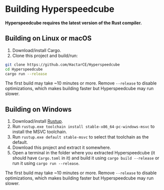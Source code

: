 # Building Hyperspeedcube

**Hyperspeedcube requires the latest version of the Rust compiler.**

## Building on Linux or macOS

1. Download/install Cargo.
2. Clone this project and build/run:

```sh
git clone https://github.com/HactarCE/Hyperspeedcube
cd Hyperspeedcube
cargo run --release
```

The first build may take ~10 minutes or more. Remove `--release` to disable optimizations, which makes building faster but Hyperspeedcube may run slower.

## Building on Windows

1. Download/install [Rustup](https://www.rust-lang.org/tools/install).
2. Run `rustup.exe toolchain install stable-x86_64-pc-windows-msvc` to install the MSVC toolchain.
3. Run `rustup.exe default stable-msvc` to select that toolchain as the default.
4. Download this project and extract it somewhere.
5. Open a terminal in the folder where you extracted Hyperspeedcube (it should have `Cargo.toml` in it) and build it using `cargo build --release` or run it using `cargo run --release`.

The first build may take ~10 minutes or more. Remove `--release` to disable optimizations, which makes building faster but Hyperspeedcube may run slower.
